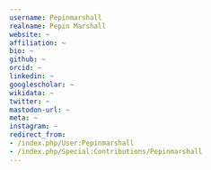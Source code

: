 ```yaml
---
username: Pepinmarshall
realname: Pepin Marshall
website: ~
affiliation: ~
bio: ~
github: ~
orcid: ~
linkedin: ~
googlescholar: ~
wikidata: ~
twitter: ~
mastodon-url: ~
meta: ~
instagram: ~
redirect_from:
- /index.php/User:Pepinmarshall
- /index.php/Special:Contributions/Pepinmarshall
---
```


